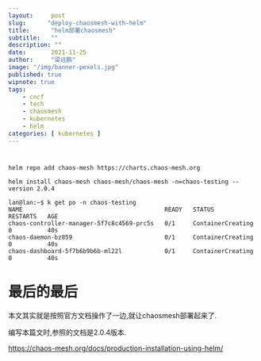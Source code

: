 ```yaml
---
layout:     post 
slug:      "deploy-chaosmesh-with-helm"
title:      "helm部署chaosmesh"
subtitle:   ""
description: ""
date:       2021-11-25
author:     "梁远鹏"
image: "/img/banner-pexels.jpg"
published: true
wipnote: true
tags:
    - cncf 
    - tech
    - chaosmesh
    - kubernetes
    - helm
categories: [ kubernetes ]
---
```


# 

```shell
helm repo add chaos-mesh https://charts.chaos-mesh.org
```

```shell
helm install chaos-mesh chaos-mesh/chaos-mesh -n=chaos-testing --version 2.0.4
``` 

```shell
lan@lan:~$ k get po -n chaos-testing
NAME                                        READY   STATUS              RESTARTS   AGE
chaos-controller-manager-5f7c8c4569-prc5s   0/1     ContainerCreating   0          40s
chaos-daemon-bz859                          0/1     ContainerCreating   0          40s
chaos-dashboard-5f7b6b9b6b-ml22l            0/1     ContainerCreating   0          40s

```

# 最后的最后  

本文其实就是按照官方文档操作了一边,就让chaosmesh部署起来了.  

编写本篇文时,参照的文档是2.0.4版本.

https://chaos-mesh.org/docs/production-installation-using-helm/

